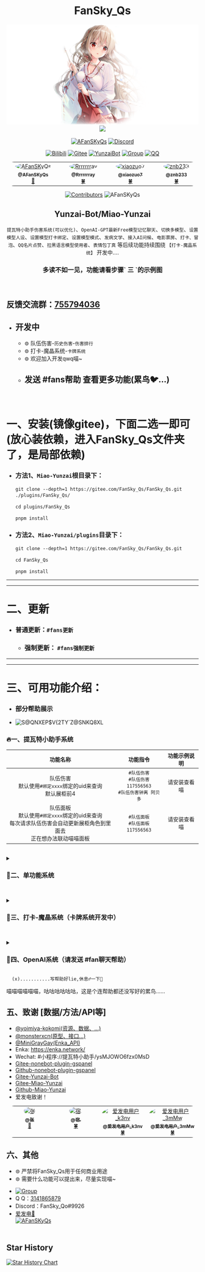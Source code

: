 <div align="center">
<h1>FanSky_Qs</h1>
<!--   <img src="https://i.imgtg.com/2023/02/11/cmxuS.png" alt="BgImg"> -->
  <img src="https://raw.githubusercontent.com/AFanSKyQs/AFanSKyQs/main/acg.png" alt="BgImg">
  </a>
<!-- ![](https://komarev.com/ghpvc/?username=AFanSKyQs) -->
<br><img src="https://count.getloli.com/get/@:fansky_qs?theme=asoul" /> <br>

[![AFanSKyQs](https://img.shields.io/badge/GitHub_AFanSKyQs-yellowgreen?logo=github)](https://github.com/AFanSKyQs)
[![Discord](https://img.shields.io/badge/Discord_FanSky_Qo-blueviolet?logo=discord)](https://twitter.com/lilianlee90/)
<!-- [![GitHub](https://img.shields.io/badge/GitHub-FanSky_Qs-black?style=flat-square&logo=github)](https://github.com/AFanSKyQs/FanSky_Qs) -->
[![Bilibili](https://img.shields.io/badge/Bilibili_繁星灬守护-ff69b4?logo=bilibili)](https://space.bilibili.com/400618772)
[![Gitee](https://img.shields.io/badge/Gitee？那是什么鸭~-blueviolet?style=flat-square&logo=gitee)](https://gitee.com/FanSky_Qs)
[![YunzaiBot](https://img.shields.io/badge/Yunzai-v3.0.0-9cf?style=flat-square&logo=dependabot)](https://gitee.com/Le-niao/Yunzai-Bot) [![Group](https://img.shields.io/badge/Q群-755794036-red?style=flat-square&logo=GroupMe&logoColor=important)](https://jq.qq.com/?_wv=1027&k=I2HCxKdM) [![QQ](https://img.shields.io/badge/QQ-3141865879-success?style=flat-square&logo=tencent-qq)](https://res.abeim.cn/api/qq/?qq=3141865879)
<table style="border-radius: 20px">
  <tbody style="border-radius: 20px">
    <tr>
      <td align="center" valign="top" width="10%"><a href="https://github.com/AFanSKyQs"><img src="https://avatars.githubusercontent.com/u/59954030?v=4?s=100" style="border-radius: 50%" width="50px;" alt="AFanSKyQs"/><br /><sub><b>@AFanSKyQs</b></sub></a><br /><a href="https://github.com/AFanSKyQs/FanSky_Qs/commits?author=AFanSKyQs" title="Code">🌸</a></td>
      <td align="center" valign="top" width="10%"><a href="https://github.com/Rrrrrrray"><img src="https://avatars.githubusercontent.com/u/28804884?v=4?s=100" style="border-radius: 50%" width="50px;" alt="Rrrrrrray"/><br /><sub><b>@Rrrrrrray</b></sub></a><br /><a href="https://github.com/AFanSKyQs/FanSky_Qs/commits?author=Rrrrrrray" title="Code">🍀</a></td>
<td align="center" valign="top" width="10%"><a href="https://github.com/xiaozuo7"><img src="https://avatars.githubusercontent.com/u/49382984?v=4?s=100" style="border-radius: 50%" width="50px;" alt="xiaozuo7"/><br /><sub><b>@xiaozuo7</b></sub></a><br /><a href="https://github.com/AFanSKyQs/FanSky_Qs/commits?author=xiaozuo7" title="Code">🍀</a></td>
<td align="center" valign="top" width="10%"><a href="https://github.com/znb233"><img src="https://avatars.githubusercontent.com/u/129647402?v=4?s=100" style="border-radius: 50%" width="50px;" alt="znb233"/><br /><sub><b>@znb233</b></sub></a><br /><a href="https://github.com/AFanSKyQs/FanSky_Qs/commits?author=znb233" title="Code">🍀</a></td>
      </tr>
  </tbody>
</table>


[![Contributors](https://img.shields.io/badge/Contributors-4-orange.svg?style=flat-square)](#Cntributors)
![AFanSKyQs](https://komarev.com/ghpvc/?username=AFanSkyQs)

</div>

<div align="center">
  <h2>Yunzai-Bot/Miao-Yunzai</h2>

`提瓦特小助手伤害系统(可以优化)`、`OpenAI-GPT最新Free模型记忆聊天`、`切换多模型`、`设置模型人设`、`设置模型打卡绑定`、`设置模型模式`、`发病文学`、`接入AI问候`、`电影票房`、`打卡、冒泡`、`QQ名片点赞`、`拉黑语言模型使用者`、`表情包丁真`
等后续功能持续围绕 `【打卡-魔晶系统】` 开发中....

  </div>


<div align="center">
<h3>多读不如一见，功能请看步骤` 三 `的示例图</h3>
  </div>
  
<br>


## 反馈交流群：[755794036](https://jq.qq.com/?_wv=1027&k=I2HCxKdM)

* ## 开发中
    - ⊚ 队伍伤害-`历史伤害`-`伤害排行`
    - ⊚ 打卡-魔晶系统-`卡牌系统`
    - ⊚ 欢迎加入开发qwq喵~
    - <h2> 发送 #fans帮助 查看更多功能(累鸟🐦...) </h2>

<br>

##

<h1>一、安装(镜像gitee)，下面二选一即可<br>(放心装依赖，进入FanSky_Qs文件夹了，是局部依赖)</h1> 

- ### 方法1、`Miao-Yunzai`根目录下：

   ```
   git clone --depth=1 https://gitee.com/FanSky_Qs/FanSky_Qs.git ./plugins/FanSky_Qs/
   ```

   ```
   cd plugins/FanSky_Qs
   ```

   ```
   pnpm install
   ```

- ### 方法2、`Miao-Yunzai/plugins`目录下：

  ```
  git clone --depth=1 https://gitee.com/FanSky_Qs/FanSky_Qs.git
  ```

  ```
  cd FanSky_Qs
  ```

  ```
  pnpm install
  ```

<hr>
<hr>

<h1>二、更新</h1>

  - ### 普通更新：`#fans更新`

    - ### 强制更新： `#fans强制更新`

<hr>
<hr>

<h1>三、可用功能介绍：</h1>

  - ### 部分帮助展示

  - ![S@QNXEP$V{2TY`Z@SNKQ8XL](https://user-images.githubusercontent.com/59954030/231217519-b942fef4-ae63-4629-9fac-796740470db7.png)

<div align="left">
  <h3>🔥一、提瓦特小助手系统</h3>

|                                  功能名称                                  |                     功能指令                     | 功能示例说明 |
|:----------------------------------------------------------------------:|:--------------------------------------------:|:------:|
|                队伍伤害<br>默认使用`#绑定xxxx`绑定的uid来查询<br>默认展柜前4                | `#队伍伤害`<br>`#队伍伤害117556563`<br>`#队伍伤害钟离 阿贝多` | 请安装查看喵 |
| 队伍面板<br>默认使用`#绑定xxxx`绑定的uid来查询<br>每次请求队伍伤害会自动更新展柜角色到里面去<br>正在想办法联动喵喵面板 |         `#队伍面板`<br>`#队伍面板117556563`          | 请安装查看喵 |  

 </div>

##

<div align="left">

<!--   <h1>🌟单功能系统</h1> -->


  <details>
    <summary>
      <h3>🌟二、单功能系统</h3>
<!--     <h2>点击展开查看单功能系统</h2> -->
    </summary>
<!--    <div> -->

|         功能名称          |            功能指令            |                                                                功能示例说明                                                                 |
|:---------------------:|:--------------------------:|:-------------------------------------------------------------------------------------------------------------------------------------:|
|         ✨电影票房         |       `猫眼票房`、`电影票房`        |           ![电影票房压缩](https://user-images.githubusercontent.com/59954030/224909906-8b4756e0-dc76-4be8-b7fa-edf989cc28d6.png)            |
|       🔥机器人对你发病       | `发电`,或者直接艾特机器人`不加任何话，即空消息` |            ![发病压缩](https://user-images.githubusercontent.com/59954030/224910000-884d6a3c-a693-4878-b704-c633ef69616a.png)             |
|        🌱一眼丁真         |      `一眼丁真`、`遗言丁真`..等      |           ![一眼丁真压缩](https://user-images.githubusercontent.com/59954030/224910023-34e717b4-aa61-41c1-a2e8-1f4f68fc9535.png)            |
|         💐 点赞         |         `点赞`、`赞我`          | 有点赞卡片、需要加好友才能点上赞噢喵~<br>![点赞压缩](https://user-images.githubusercontent.com/59954030/224924192-eccb51c0-0d6f-4379-a6b8-81caff88f41b.png) |
| 🌟派蒙的星光考察（感觉每人玩，先咕咕了） |  `派蒙的星光考察`、`星光考察`,`猜+角色`   |                                                                                                                                       |
|       多更多请安装后看帮助~        |  `更多请安装后看帮助~ `   |                                                              更多请安装后看帮助~                                                               |
<!--   </div> -->
<!--     </details> -->
 </div>

##

<div align="left">
<!--   <h1>🍁打卡-魔晶系统（卡牌系统开发中）</h1> -->

<!-- ### 目前仅记录魔晶值与部分信息，后续将开发联动魔晶的`卡牌系统` -->
  <details>
    <summary><h3>🍁三、打卡-魔晶系统（卡牌系统开发中）</h3></summary>
<!--     <summary><h2>点击展开查看打卡系统</h2></summary> -->

| 功能名称   | 功能指令？     |                                                                                                               功能示例说明                                                                                                                |
|--------|-----------|:-----------------------------------------------------------------------------------------------------------------------------------------------------------------------------------------------------------------------------------:|
| 打卡     | `打卡`、`冒泡` | ![打卡图1压缩](https://user-images.githubusercontent.com/59954030/224912018-1fb61980-ddd3-4341-a195-9e98042a05bb.png)<br>![打卡图压缩](https://user-images.githubusercontent.com/59954030/224912447-e22e0475-18e4-4b69-a61b-cdb1a9a335e1.png) |
| 首次打卡时间 | `首次打卡时间`  |                                                         ![首次打卡时间压缩](https://user-images.githubusercontent.com/59954030/224911605-1c1f9c3a-534d-4483-84d5-6ad0f8636ec7.png)                                                          |
| 打卡用户总览 | `打卡统计`    |                                                          ![打卡统计压缩](https://user-images.githubusercontent.com/59954030/224911909-7cecf7ca-f238-438c-a536-a42565da4a59.png)                                                           |

<!--     </div> -->
  </details>
  </div>

##

<div align="left">
<!--   <h1> 🤯 OpenAI系统 </h1> -->

  <details>
    <summary>
      <h3> 🤯四、OpenAI系统（请发送 #fan聊天帮助） </h3>
<!--       <h2>点击展开查看OpenAI系统</h2> -->
    </summary>

![S@QNXEP$V{2TY`Z@SNKQ8XL](https://user-images.githubusercontent.com/59954030/231214985-a2cf4061-f6e7-4094-90d8-5a0fff6636b1.png)

模型的使用:设置好你的`OpenAI_Key`
以后，艾特机器人即可开始对话聊天<br>![S@QNXEP$V{2TY`Z@SNKQ8XL](https://user-images.githubusercontent.com/59954030/224913376-7a6a0ca0-9d5e-48c7-a687-8f85e6ac56c3.png)

### OpenAI的API只需要Clash开启任意非大陆节点即可，插件内设置了走`Clash的7890` 端口,也可以通过`指令设置指定地址和端口`，有问题请入群艾特我一下，免费解决问题和提供一些东西[755794036](https://jq.qq.com/?_wv=1027&k=I2HCxKdM),`群文件`也有大佬分享的`代理`等东西
### 更多请发送`#fan菜单`或`#fan聊天菜单`
| 功能名称         | 功能指令？               | 功能示例说明                                                                                                                                                                        |
|--------------|---------------------|-------------------------------------------------------------------------------------------------------------------------------------------------------------------------------|
| #人设          | `拉黑语言模型`123456789   | `QQ：123456789`将不可用`OpenAI`对话                                                                                                                                                  |
| 更换模型         | `更换语言模型`1、`切换语言模型`2 | 切换语言模型，不同模型回答等可能不一样，目前支持`1`、`2`俩种模型，`GPT3` 和 `GPT3.5`<br>![更换语言模型1压缩](https://user-images.githubusercontent.com/59954030/224918515-c3f71f57-2bd1-4b02-bf10-fb2efbf2c6e3.png)  |
| 禁用某人使用OpenAI | `拉黑语言模型`123456789   | `QQ：123456789`将不可用`OpenAI`对话                                                                                                                                                  |
| 模型人设         | `设置模型人设`你是一只猫娘..... | 将模型人设设置为你后面说的预设(`你是一只猫娘.....`)，每次切换人设会自动识别并重新开始记忆对话                                                                                                                           |
| 模型模式         | `设置模型模式`1           | 模式1：每轮重置,`不记忆对话`、模式2：`记忆对话`，`每个人的记忆是单独的`                                                                                                                                      |
| 模型联动打卡系统     | `设置模型打卡`开启          | 与打卡的魔晶系统联动，每次对话`花费8魔晶`，无魔晶或无打卡会提示                                                                                                                                             |

[//]: # (| 早、中、晚问候      | 无需指令                | 设置了`OpenAI_key`后，群友发早、晚、早安...等所有问候词语都会`接入AI`，然后AI做出对问候的回复<br>![AI问候压缩]&#40;https://user-images.githubusercontent.com/59954030/224919065-3ca33e2d-5644-4c40-8f76-a87ce7f384fc.png&#41; |)
[//]: # (| 模型列表         | `语言模型列表`            | 查看所有语言`模型列表`，并且有切换提示<br> ![语言模型列表压缩]&#40;https://user-images.githubusercontent.com/59954030/224918129-6b0d664d-bf6a-497a-a7de-20b0af1e71e6.png&#41;                                   |)
<!--     </details> -->
 </div>

      (x)...........写帮助好lie,休息♂一下🥝

喵喵喵喵喵喵，咕咕咕咕咕咕，这是个连帮助都还没写好的累鸟......

## 五、致谢 [数据/方法/API等]

- [@yoimiya-kokomi(资源、数据、...)](https://github.com/yoimiya-kokomi)
- [@monsterxcn(原型、接口...)](https://github.com/monsterxcn)
- [@MiniGrayGay(Enka_API)](https://github.com/MiniGrayGay)
- Enka: https://enka.network/
- Wechat: #小程序://提瓦特小助手/ysMJOWO6fzx0MsD
- [Gitee-nonebot-plugin-gspanel](https://gitee.com/work-for-myself/nonebot-plugin-gspanel)
- [Github-nonebot-plugin-gspanel](https://github.com/monsterxcn/nonebot-plugin-gspanel)
- [Gitee-Yunzai-Bot](https://gitee.com/Le-niao/Yunzai-Bot)
- [Gitee-Miao-Yunzai](https://gitee.com/yoimiya-kokomi/Miao-Yunzai)
- [Github-Miao-Yunzai](https://github.com/yoimiya-kokomi/Miao-Yunzai)
- 爱发电致谢！
<table style="border-radius: 20px">
  <tbody style="border-radius: 20px">
    <tr>
      <td align="center" valign="top" width="10%"><a href="https://afdian.net/u/0c06a87ec59411edba3b5254001e7c00"><img src="https://pic1.afdiancdn.com/user/user_upload_osl/da6993c5c862914f1435833fd6120ff5_w132_h132_s3.jpeg?imageView2/1/w/120/h/120" style="border-radius: 50%" width="50px;" alt="张"/><br /><sub><b>@张</b></sub></a><br /><a href="https://afdian.net/u/0c06a87ec59411edba3b5254001e7c00" title="Code">🌸</a></td>
      <td align="center" valign="top" width="10%"><a href="https://afdian.net/a/123456789v3"><img src="https://pic1.afdiancdn.com/user/user_upload_osl/c2a9267b59f6bd054b6f5ddc95de17ae_w132_h132_s3.jpeg?imageView2/1/w/120/h/120" style="border-radius: 50%" width="50px;" alt="宿."/><br /><sub><b>@宿.</b></sub></a><br /><a href="https://afdian.net/a/123456789v3" title="Code">🍀</a></td>
<td align="center" valign="top" width="10%"><a href="https://afdian.net/u/171a44ac8e6a11ed9f3c5254001e7c00"><img src="https://pic1.afdiancdn.com/default/avatar/avatar-orange.png?imageView2/1/w/120/h/120" style="border-radius: 50%" width="50px;" alt="爱发电用户_k3nv
"/><br /><sub><b>@爱发电用户_k3nv
</b></sub></a><br /><a href="https://afdian.net/u/171a44ac8e6a11ed9f3c5254001e7c00" title="Code">🍀</a></td>
<td align="center" valign="top" width="10%"><a href="https://afdian.net/u/04409126c10811edbd1d5254001e7c00"><img src="https://pic1.afdiancdn.com/default/avatar/avatar-orange.png?imageView2/1/w/120/h/120" style="border-radius: 50%" width="50px;" alt="爱发电用户_3mMw
"/><br /><sub><b>@爱发电用户_3mMw
</b></sub></a><br /><a href="https://afdian.net/u/04409126c10811edbd1d5254001e7c00" title="Code">🍀</a></td>
      </tr>
  </tbody>
</table>

## 六、其他

- ⊚ 严禁将FanSky_Qs用于任何商业用途
- ⊚ 需要什么功能可以提出来，尽量实现喵~

<!--   - QQ群:[755794036](https://jq.qq.com/?_wv=1027&k=I2HCxKdM) -->

- [![Group](https://img.shields.io/badge/QQ群-755794036-red?style=flat-square&logo=GroupMe&logoColor=important)](https://jq.qq.com/?_wv=1027&k=I2HCxKdM)
- Q Q：[3141865879](https://res.abeim.cn/api/qq/?qq=3141865879)
- Discord：FanSky_Qo#9926
- [爱发电🌸](https://afdian.net/a/afanskyqs)<br><td align="center" valign="top" width="100%"><a href="https://afdian.net/a/afanskyqs"><img src="https://i.imgtg.com/2023/03/18/luiPi.jpg" width="250px;" alt="AFanSKyQs"/><br /><sub><b></b></sub></a><br /><a href="https://github.com/AFanSKyQs/FanSky_Qs/commits?author=AFanSKyQs" title="Code"></a></td>

## Star History

[![Star History Chart](https://api.star-history.com/svg?repos=AFanSKyQs/FanSky_Qs&type=Date)](https://star-history.com/#AFanSKyQs/FanSky_Qs&Date)


